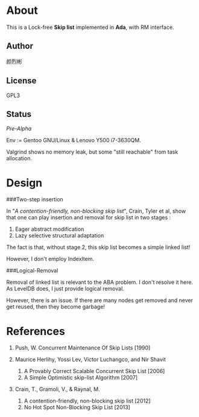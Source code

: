 About
=========
This is a Lock-free **Skip list** implemented in **Ada**, with RM interface.

Author
------
颜烈彬

License
-------
GPL3

Status
------
*Pre-Alpha*

Env := Gentoo GNU/Linux & Lenovo Y500 i7-3630QM.

Valgrind shows no memory leak, but some "still reachable" from task allocation.

Design
========

###Two-step insertion

In "*A contention-friendly, non-blocking skip list*", Crain, Tyler et al, show that
one can play insertion and removal for skip list in two stages :

1. Eager abstract modification
1. Lazy selective structural adaptation

The fact is that, without stage 2, this skip list becomes a simple linked list!

However, I don't employ IndexItem.

###Logical-Removal

Removal of linked list is relevant to the ABA problem. I don't resolve it here. As LevelDB does, I just provide logical removal.

However, there is an issue. If there are many nodes get removed and never get reused, then they become garbage!

References
==========
1. Push, W. Concurrent Maintenance Of Skip Lists [1990]

2. Maurice Herlihy, Yossi Lev, Victor Luchangco, and Nir Shavit

    1. A Provably Correct Scalable Concurrent Skip List [2006]
    2. A Simple Optimistic skip-list Algorithm [2007]


3. Crain, T., Gramoli, V., & Raynal, M.

    1. A contention-friendly, non-blocking skip list [2012]
    1. No Hot Spot Non-Blocking Skip List [2013]

